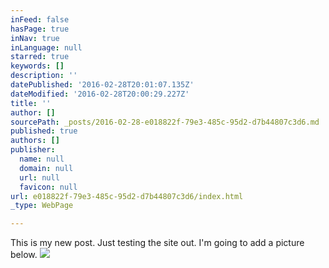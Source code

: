 ```yaml
---
inFeed: false
hasPage: true
inNav: true
inLanguage: null
starred: true
keywords: []
description: ''
datePublished: '2016-02-28T20:01:07.135Z'
dateModified: '2016-02-28T20:00:29.227Z'
title: ''
author: []
sourcePath: _posts/2016-02-28-e018822f-79e3-485c-95d2-d7b44807c3d6.md
published: true
authors: []
publisher:
  name: null
  domain: null
  url: null
  favicon: null
url: e018822f-79e3-485c-95d2-d7b44807c3d6/index.html
_type: WebPage

---
```

This is my new post. Just testing the site out. I'm going to add a picture below. ![](https://s3-us-west-2.amazonaws.com/the-grid-img/p/7a6b2e224410fa47e21f386e9efe029f9cf74baf.jpg)